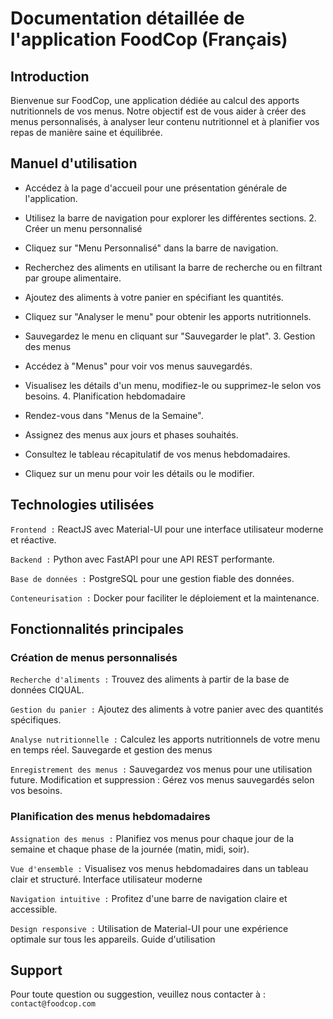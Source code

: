 # Documentation détaillée de l'application FoodCop (Français)

## Introduction

Bienvenue sur FoodCop, une application dédiée au calcul des apports nutritionnels de vos menus. Notre objectif est de vous aider à créer des menus personnalisés, à analyser leur contenu nutritionnel et à planifier vos repas de manière saine et équilibrée.

## Manuel d'utilisation

- Accédez à la page d'accueil pour une présentation générale de l'application.
- Utilisez la barre de navigation pour explorer les différentes sections. 2. Créer un menu personnalisé

- Cliquez sur "Menu Personnalisé" dans la barre de navigation.
- Recherchez des aliments en utilisant la barre de recherche ou en filtrant par groupe alimentaire.
- Ajoutez des aliments à votre panier en spécifiant les quantités.
- Cliquez sur "Analyser le menu" pour obtenir les apports nutritionnels.
- Sauvegardez le menu en cliquant sur "Sauvegarder le plat". 3. Gestion des menus

- Accédez à "Menus" pour voir vos menus sauvegardés.
- Visualisez les détails d'un menu, modifiez-le ou supprimez-le selon vos besoins. 4. Planification hebdomadaire

- Rendez-vous dans "Menus de la Semaine".
- Assignez des menus aux jours et phases souhaités.
- Consultez le tableau récapitulatif de vos menus hebdomadaires.
- Cliquez sur un menu pour voir les détails ou le modifier.

## Technologies utilisées

`Frontend :` ReactJS avec Material-UI pour une interface utilisateur moderne et réactive.

`Backend :` Python avec FastAPI pour une API REST performante.

`Base de données :` PostgreSQL pour une gestion fiable des données.

`Conteneurisation :` Docker pour faciliter le déploiement et la maintenance.

## Fonctionnalités principales

### Création de menus personnalisés

`Recherche d'aliments :` Trouvez des aliments à partir de la base de données CIQUAL.

`Gestion du panier :` Ajoutez des aliments à votre panier avec des quantités spécifiques.

`Analyse nutritionnelle :` Calculez les apports nutritionnels de votre menu en temps réel.
Sauvegarde et gestion des menus

`Enregistrement des menus :` Sauvegardez vos menus pour une utilisation future.
Modification et suppression : Gérez vos menus sauvegardés selon vos besoins.

### Planification des menus hebdomadaires

`Assignation des menus :` Planifiez vos menus pour chaque jour de la semaine et chaque phase de la journée (matin, midi, soir).

`Vue d'ensemble :` Visualisez vos menus hebdomadaires dans un tableau clair et structuré.
Interface utilisateur moderne

`Navigation intuitive :` Profitez d'une barre de navigation claire et accessible.

`Design responsive :` Utilisation de Material-UI pour une expérience optimale sur tous les appareils.
Guide d'utilisation

## Support

Pour toute question ou suggestion, veuillez nous contacter à : `contact@foodcop.com`
